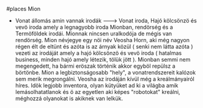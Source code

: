 #places 
Mion

- Vonat állomás amin vannak irodák ---> Vonat iroda, Hajó kölcsönzö és vevö iroda amely a legnagyobb iroda Mionban, rendörség és a Termöföldek irodái. Mionnak nincsen uralkodója de mégis van rendörség. Mion névjegye egy nöi név Veosha Horn, aki még nagyon régen élt de eltünt és azóta is az árnyak közül ( senki nem látta azóta ) vezeti az irodáját amely a hajó kölcsönzö és vevö iroda ( hatalmas business, minden hajó amely létezik, tölük jött ). Mionban semmi nem megengedett, ha bármi eröszak történik akkor egyböl repülsz a börtönbe. Mion a legbiztonságosabb "hely", a vonatrendszereit kalózok sem merik megrongálni. Veosha az irodáján kívül még a kreálmányairól híres. Idök legjobb inventora, olyan kütyüket ad ki a világba amik lemásolhatatlanok és ö az egyetlen aki képes "robotokat" kreálni, méghozzá olyanokat is akiknek van lelkük.